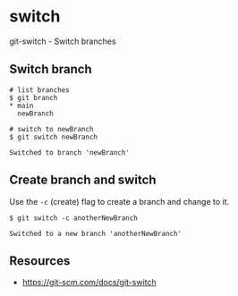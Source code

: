 # switch

git-switch - Switch branches

## Switch branch
```
# list branches
$ git branch
* main
  newBranch
```

```
# switch to newBranch
$ git switch newBranch

Switched to branch 'newBranch'
```

## Create branch and switch
Use the `-c` (create) flag to create a branch and change to it.

```
$ git switch -c anotherNewBranch

Switched to a new branch 'anotherNewBranch'
```

## Resources
- https://git-scm.com/docs/git-switch
